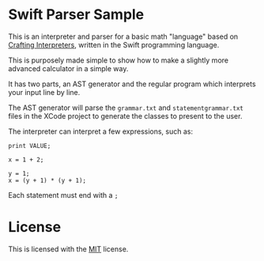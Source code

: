 # Swift Parser Sample

This is an interpreter and parser for a basic math "language" based on [Crafting Interpreters](https://www.craftinginterpreters.com), written in the Swift programming language.

This is purposely made simple to show how to make a slightly more advanced calculator in a simple way.

It has two parts, an AST generator and the regular program which interprets your input line by line.

The AST generator will parse the `grammar.txt` and `statementgrammar.txt` files in the XCode project to generate the classes to present to the user.

The interpreter can interpret a few expressions, such as:

```
print VALUE;
```

```
x = 1 + 2;
```

```
y = 1;
x = (y + 1) * (y + 1);
```

Each statement must end with a `;`

# License

This is licensed with the [MIT](https://opensource.org/licenses/MIT) license.
